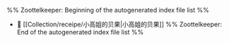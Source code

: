 %% Zoottelkeeper: Beginning of the autogenerated index file list  %%
- 📄 [[Collection/receipe/小高姐的贝果|小高姐的贝果]]
%% Zoottelkeeper: End of the autogenerated index file list  %%
